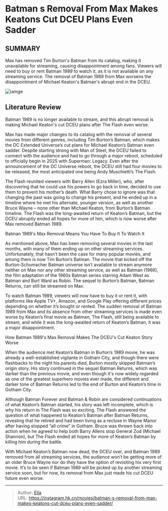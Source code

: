 # Batman s Removal From Max Makes Keatons Cut DCEU Plans Even Sadder


## SUMMARY 



  Max has removed Tim Burton&#39;s Batman from its catalog, making it unavailable for streaming, causing disappointment among fans.   Viewers will need to buy or rent Batman 1989 to watch it, as it is not available on any streaming service.   The removal of Batman 1989 from Max worsens the disappointment of Michael Keaton&#39;s Batman&#39;s abrupt end in the DCEU.  

![iamge](https://static1.srcdn.com/wordpress/wp-content/uploads/2024/01/ezra-miller-as-two-barry-allens-in-the-flash-and-michael-keaton-as-batman-in-batman-1989.jpg)

## Literature Review

Batman 1989 is no longer available to stream, and this abrupt removal is making Michael Keaton&#39;s cut DCEU plans after The Flash even worse.




Max has made major changes to its catalog with the removal of several movies from different genres, including Tim Burton’s Batman, which makes the DC Extended Universe’s cut plans for Michael Keaton’s Batman even sadder. Despite starting strong with Man of Steel, the DCEU failed to connect with the audience and had to go through a major reboot, scheduled to officially begin in 2025 with Superman: Legacy. Even after the announcement of the DC Universe reboot, the DCEU still had four movies to be released, the most anticipated one being Andy Muschietti’s The Flash.




The Flash reunited viewers with Barry Allen (Ezra Miller), who, after discovering that he could use his powers to go back in time, decided to use them to prevent his mother’s death. What Barry chose to ignore was that changing the past was going to change his present, and he ended up in a timeline where he met his alternate, younger version, as well as another Bruce Wayne – none other than Michael Keaton, from Burton’s Batman timeline. The Flash was the long-awaited return of Keaton’s Batman, but the DCEU abruptly ended all hopes for more of him, which is now worse after Max removed Batman 1989.


 Batman 1989&#39;s Max Removal Means You Have To Buy It To Watch It 
          

As mentioned above, Max has been removing several movies in the last months, with many of them ending up on other streaming services. Unfortunately, that hasn’t been the case for many popular movies, and among them is now Tim Burton’s Batman. The movie that kicked off the Burton-Schumacher Batman universe isn’t available to stream anymore neither on Max nor any other streaming service, as well as Batman (1966), the film adaptation of the 1960s Batman series starring Adam West as Batman and Burt Ward as Robin. The sequel to Burton’s Batman, Batman Returns, can still be streamed on Max.




To watch Batman 1989, viewers will now have to buy it or rent it, with platforms like Apple TV&#43;, Amazon, and Google Play offering different prices depending on whether it’s bought or rented. The sudden removal of Batman 1989 from Max and its absence from other streaming services is made even worse by Keaton’s final movie as Batman, The Flash, still being available to stream, and while it was the long-awaited return of Keaton’s Batman, it was a major disappointment.



 How Batman 1989&#39;s Max Removal Makes The DCEU&#39;s Cut Keaton Story Worse 
          

When the audience met Keaton’s Batman in Burton’s 1989 movie, he was already a well-established vigilante in Gotham City, and though there were flashbacks to the night his parents died, Burton mostly skipped Batman’s origin story. His story continued in the sequel Batman Returns, which was darker than the previous movie, and even though it&#39;s now widely regarded as one of the greatest superhero movies ever made, the different and darker tone of Batman Returns led to the end of Burton and Keaton’s time in Gotham City.




Although Batman Forever and Batman &amp; Robin are considered continuations of what Keaton’s Batman started, his story was left incomplete, which is why his return in The Flash was so exciting. The Flash answered the question of what happened to Keaton’s Batman after Batman Returns, revealing that he retired and had been living as a recluse in Wayne Manor after having stopped “all crime” in Gotham. Bruce was thrown back into action when he agreed to help both Barry Allens stop General Zod (Michael Shannon), but The Flash ended all hopes for more of Keaton’s Batman by killing him during the battle.

With Michael Keaton’s Batman now dead, the DCEU over, and Batman 1989 removed from all streaming services, the audience won’t be getting more of an older Bruce Wayne nor do they have the option of revisiting his very first movie. It’s to be seen if Batman 1989 will be picked up by another streaming service soon, but for now, its removal from Max just made his cut DCEU future even worse.






---

> Author: [Ella](https://instagram.hk.cn/)  
> URL: https://instagram.hk.cn/movies/batman-s-removal-from-max-makes-keatons-cut-dceu-plans-even-sadder/  

